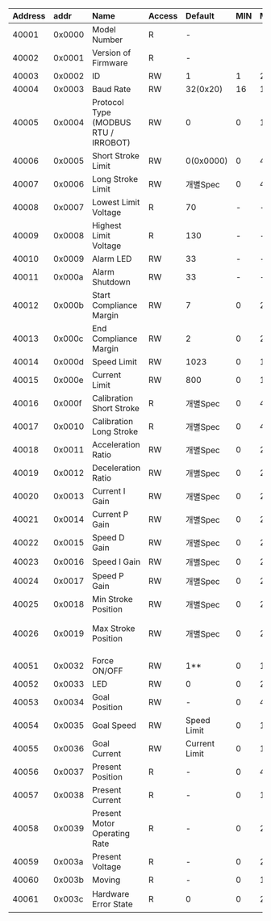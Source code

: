 | Address | addr   | Name                                 | Access | Default       | MIN | MAX  | Type                |
|:--------|:-------|:-------------------------------------|:-------|:--------------|:----|:-----|:--------------------|
|   40001 | 0x0000 | Model Number                         | R      | -             |     |      |                     |
|   40002 | 0x0001 | Version of Firmware                  | R      | -             |     |      |                     |
|   40003 | 0x0002 | ID                                   | RW     |             1 |   1 |  247 |                     |
|   40004 | 0x0003 | Baud Rate                            | RW     |      32(0x20) |  16 |  128 |                     |
|   40005 | 0x0004 | Protocol Type (MODBUS RTU / IRROBOT) | RW     |             0 |   0 |    1 |                     |
|   40006 | 0x0005 | Short Stroke Limit                   | RW     |     0(0x0000) |   0 | 4095 |                     |
|   40007 | 0x0006 | Long Stroke Limit                    | RW     | 개별Spec        |   0 | 4095 |                     |
|   40008 | 0x0007 | Lowest Limit Voltage                 | R      |            70 | -   | -    |                     |
|   40009 | 0x0008 | Highest Limit Voltage                | R      |           130 | -   | -    |                     |
|   40010 | 0x0009 | Alarm LED                            | RW     |            33 | -   | -    |                     |
|   40011 | 0x000a | Alarm Shutdown                       | RW     |            33 | -   | -    |                     |
|   40012 | 0x000b | Start Compliance Margin              | RW     |             7 |   0 |  255 |                     |
|   40013 | 0x000c | End Compliance Margin                | RW     |             2 |   0 |  255 |                     |
|   40014 | 0x000d | Speed Limit                          | RW     |          1023 |   0 | 1023 |                     |
|   40015 | 0x000e | Current Limit                        | RW     |           800 |   0 | 1600 |                     |
|   40016 | 0x000f | Calibration Short Stroke             | R      | 개별Spec        |   0 | 4095 |                     |
|   40017 | 0x0010 | Calibration Long Stroke              | R      | 개별Spec        |   0 | 4095 |                     |
|   40018 | 0x0011 | Acceleration Ratio                   | RW     | 개별Spec        |   0 |  255 |                     |
|   40019 | 0x0012 | Deceleration Ratio                   | RW     | 개별Spec        |   0 |  255 |                     |
|   40020 | 0x0013 | Current I Gain                       | RW     | 개별Spec        |   0 |  255 |                     |
|   40021 | 0x0014 | Current P Gain                       | RW     | 개별Spec        |   0 |  255 |                     |
|   40022 | 0x0015 | Speed D Gain                         | RW     | 개별Spec        |   0 |  255 |                     |
|   40023 | 0x0016 | Speed I Gain                         | RW     | 개별Spec        |   0 |  255 |                     |
|   40024 | 0x0017 | Speed P Gain                         | RW     | 개별Spec        |   0 |  255 |                     |
|   40025 | 0x0018 | Min Stroke Position                  | RW     | 개별Spec        |   0 |  255 |                     |
|   40026 | 0x0019 | Max Stroke Position                  | RW     | 개별Spec        |   0 |  255 | ^비휘발성(Non-Volatile) |
|         |        |                                      |        |               |     |      |                     |
|   40051 | 0x0032 | Force ON/OFF                         | RW     |           1** |   0 |    1 |                     |
|   40052 | 0x0033 | LED                                  | RW     |             0 |   0 |  255 |                     |
|   40053 | 0x0034 | Goal Position                        | RW     | -             |   0 | 4095 |                     |
|   40054 | 0x0035 | Goal Speed                           | RW     | Speed Limit   |   0 | 1023 |                     |
|   40055 | 0x0036 | Goal Current                         | RW     | Current Limit |   0 | 1600 |                     |
|   40056 | 0x0037 | Present Position                     | R      | -             |   0 | 4095 |                     |
|   40057 | 0x0038 | Present Current                      | R      | -             |   0 | 1600 |                     |
|   40058 | 0x0039 | Present Motor Operating Rate         | R      | -             |   0 | 2048 |                     |
|   40059 | 0x003a | Present Voltage                      | R      | -             |   0 |  255 |                     |
|   40060 | 0x003b | Moving                               | R      | -             |   0 |    1 |                     |
|   40061 | 0x003c | Hardware Error State                 | R      |             0 |   0 |  255 | ^휘발성 (Volatile)     |  
